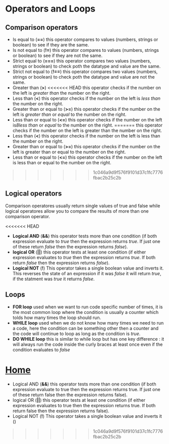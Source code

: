 # Operators and Loops
## Comparison operators 
- Is equal to (**==**)
this operator compares to values (numbers, strings or boolean) to see if they are the same.
- Is not equal to (**!=**)
  this operator compares to values (numbers, strings or boolean) to see if they are not the same.
- Strict equal to (**===**)
  this operator compares two values (numbers, strings or boolean) to check poth the datatype and value are the same.
- Strict not equal to (**!==**)
  this operator compares two values (numbers, strings or boolean) to check poth the datatype and value are not the same.
- Greater than (**>**)
<<<<<<< HEAD
  this operator checks if the number on the left is *greater than* the number on the right.
- Less than (**<**)
  this operator checks if the number on the left is *less than* the number on the right.
- Greater than or equal to (**>=**)
  this operator checks if the number on the left is *greater than* or *equal* to the number on the right.
- Less than or equal to (**<=**)
  this operator checks if the number on the left is*8less than* or *equal* to the number on the right.
=======
  this operator checks if the number on the left is greater than the number on the right.
- Less than (**<**)
  this operator checks if the number on the left is less than the number on the right.
- Greater than or equal to (**>=**)
  this operator checks if the number on the left is greater than or equal to the number on the right.
- Less than or equal to (**<=**)
  this operator checks if the number on the left is less than or equal to the number on the right.
>>>>>>> 1c046a9d9f576f9101d37c1fc7776fbac2b25c2b

## Logical operators
Comparison operatores usually return single values of true and false while logical operatores allow you to compare the results of more than one comparison operator.

<<<<<<< HEAD
- **Logical AND** (**&&**)
  this operator tests more than one condition (if both expression evaluate to *true* then the expression returns *true*. If just one of these return *false* then the expression returns *false*).
- **logical OR** (**||**)
  this operator tests at least one condition (if either expression evaluates to *true* then the expression returns *true*. If both return *false* then the expression returns *false*).
- **Logical NOT** (**!**) 
  This operator takes a single boolean value and inverts it. This reverses the state of an expression if it was *false* it will return *true*, if the statment was *true* it returns *false*.

## Loops 
- **FOR loop** 
  used when we want to run code specific number of times, it is the most common loop where the condition is usually a counter which tolds how many times the loop should run.
- **WHILE loop**
  used when we do not know how many times we need to run a code, here the condition can be something other then a counter and the code will continue to loop as long as the condition is *true*.
- **DO WHILE loop**
  this is similar to while loop but has one key difference : it will always run the code inside the curly braces at least once even if the condition evaluates to *false*

[Home]( https://kztahat.github.io/reading-notes/)
=======
- Logical AND (**&&**)
  this operator tests more than one condition (if both expression evaluate to true then the expression returns true. If just one of these return false then the expression returns false).
- logical OR (**||**)
  this operator tests at least one condition (if either expression evaluates to true then the expression returns true. If both return false then the expression returns false).
- Logical NOT (**!**) 
  This operator takes a single boolean value and inverts it  ()
>>>>>>> 1c046a9d9f576f9101d37c1fc7776fbac2b25c2b
